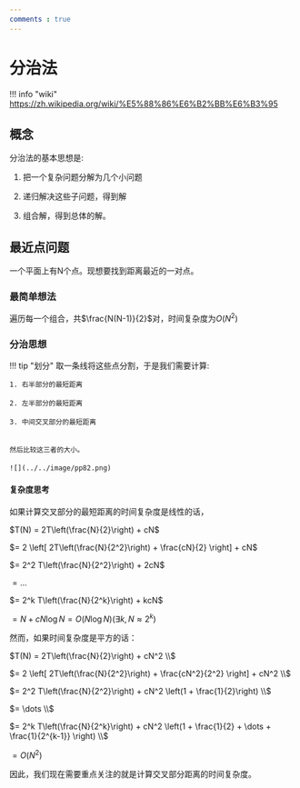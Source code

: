 ```yaml
---
comments : true
---
```


# 分治法

!!! info "wiki"
    https://zh.wikipedia.org/wiki/%E5%88%86%E6%B2%BB%E6%B3%95

## 概念

分治法的基本思想是:

1. 把一个复杂问题分解为几个小问题

2. 递归解决这些子问题，得到解

3. 组合解，得到总体的解。

## 最近点问题

一个平面上有N个点。现想要找到距离最近的一对点。

### 最简单想法

遍历每一个组合，共$\frac{N(N-1)}{2}$对，时间复杂度为$O(N^2)$

### 分治思想

!!! tip "划分"
    取一条线将这些点分割，于是我们需要计算:

    1. 右半部分的最短距离

    2. 左半部分的最短距离

    3. 中间交叉部分的最短距离


    然后比较这三者的大小。

    ![](../../image/pp82.png)

#### 复杂度思考

如果计算交叉部分的最短距离的时间复杂度是线性的话，

$T(N) = 2T\left(\frac{N}{2}\right) + cN$

$= 2 \left[ 2T\left(\frac{N}{2^2}\right) + \frac{cN}{2} \right] + cN$

$= 2^2 T\left(\frac{N}{2^2}\right) + 2cN$

$= \dots$

$= 2^k T\left(\frac{N}{2^k}\right) + kcN$

$= N + c N\log N = O(N \log N)(\exists k,N \approx 2^k)$

然而，如果时间复杂度是平方的话：

$T(N) = 2T\left(\frac{N}{2}\right) + cN^2 \\$

$= 2 \left[ 2T\left(\frac{N}{2^2}\right) + \frac{cN^2}{2^2} \right] + cN^2 \\$

$= 2^2 T\left(\frac{N}{2^2}\right) + cN^2 \left(1 + \frac{1}{2}\right) \\$

$= \dots \\$

$= 2^k T\left(\frac{N}{2^k}\right) + cN^2 \left(1 + \frac{1}{2} + \dots + \frac{1}{2^{k-1}} \right) \\$

$= O(N^2)$

因此，我们现在需要重点关注的就是计算交叉部分距离的时间复杂度。
